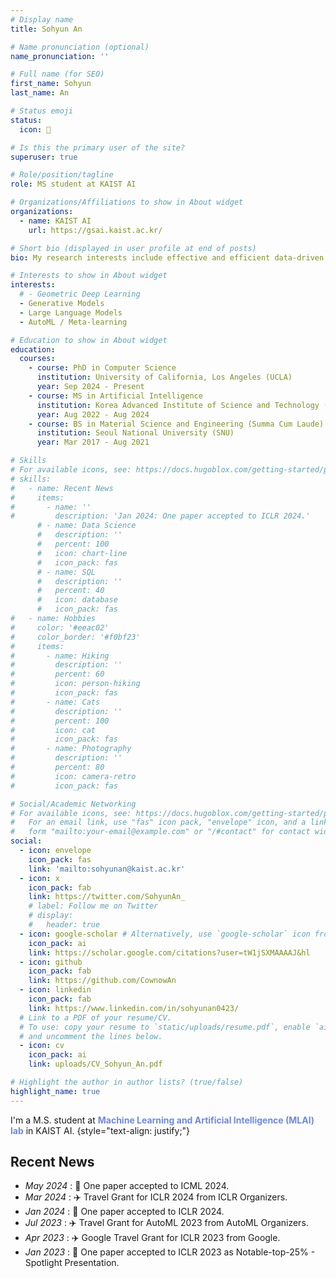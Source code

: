 ```yaml
---
# Display name
title: Sohyun An

# Name pronunciation (optional)
name_pronunciation: ''

# Full name (for SEO)
first_name: Sohyun
last_name: An

# Status emoji
status:
  icon: 🌊

# Is this the primary user of the site?
superuser: true

# Role/position/tagline
role: MS student at KAIST AI

# Organizations/Affiliations to show in About widget
organizations:
  - name: KAIST AI
    url: https://gsai.kaist.ac.kr/

# Short bio (displayed in user profile at end of posts)
bio: My research interests include effective and efficient data-driven search methods.

# Interests to show in About widget
interests:
  # - Geometric Deep Learning
  - Generative Models
  - Large Language Models
  - AutoML / Meta-learning

# Education to show in About widget
education:
  courses:
    - course: PhD in Computer Science
      institution: University of California, Los Angeles (UCLA)
      year: Sep 2024 - Present
    - course: MS in Artificial Intelligence
      institution: Korea Advanced Institute of Science and Technology (KAIST)
      year: Aug 2022 - Aug 2024
    - course: BS in Material Science and Engineering (Summa Cum Laude)
      institution: Seoul National University (SNU)
      year: Mar 2017 - Aug 2021

# Skills
# For available icons, see: https://docs.hugoblox.com/getting-started/page-builder/#icons
# skills:
#   - name: Recent News
#     items:
#       - name: ''
#         description: 'Jan 2024: One paper accepted to ICLR 2024.'
      # - name: Data Science
      #   description: ''
      #   percent: 100
      #   icon: chart-line
      #   icon_pack: fas
      # - name: SQL
      #   description: ''
      #   percent: 40
      #   icon: database
      #   icon_pack: fas
#   - name: Hobbies
#     color: '#eeac02'
#     color_border: '#f0bf23'
#     items:
#       - name: Hiking
#         description: ''
#         percent: 60
#         icon: person-hiking
#         icon_pack: fas
#       - name: Cats
#         description: ''
#         percent: 100
#         icon: cat
#         icon_pack: fas
#       - name: Photography
#         description: ''
#         percent: 80
#         icon: camera-retro
#         icon_pack: fas

# Social/Academic Networking
# For available icons, see: https://docs.hugoblox.com/getting-started/page-builder/#icons
#   For an email link, use "fas" icon pack, "envelope" icon, and a link in the
#   form "mailto:your-email@example.com" or "/#contact" for contact widget.
social:
  - icon: envelope
    icon_pack: fas
    link: 'mailto:sohyunan@kaist.ac.kr'
  - icon: x
    icon_pack: fab
    link: https://twitter.com/SohyunAn_
    # label: Follow me on Twitter
    # display:
    #   header: true
  - icon: google-scholar # Alternatively, use `google-scholar` icon from `ai` icon pack
    icon_pack: ai
    link: https://scholar.google.com/citations?user=tW1jSXMAAAAJ&hl
  - icon: github
    icon_pack: fab
    link: https://github.com/CownowAn
  - icon: linkedin
    icon_pack: fab
    link: https://www.linkedin.com/in/sohyunan0423/
  # Link to a PDF of your resume/CV.
  # To use: copy your resume to `static/uploads/resume.pdf`, enable `ai` icons in `params.yaml`,
  # and uncomment the lines below.
  - icon: cv
    icon_pack: ai
    link: uploads/CV_Sohyun_An.pdf

# Highlight the author in author lists? (true/false)
highlight_name: true
---
```


<!-- I am a second-year MS student in Machine Learning & Artificial Intelligence Lab, KAIST AI. I am supervised by Prof. Sung Ju Hwang. -->
I'm a M.S. student at <a href="https://www.mlai-kaist.com/" style="color: #7289da; text-decoration:none">**Machine Learning and Artificial Intelligence (MLAI) lab**</a> in KAIST AI.
{style="text-align: justify;"}

## Recent News
- *May 2024* : 🎉 One paper accepted to ICML 2024.
- *Mar 2024* : ✈️ Travel Grant for ICLR 2024 from ICLR Organizers.
- *Jan 2024* : 🎉 One paper accepted to ICLR 2024.
- *Jul 2023* : ✈️ Travel Grant for AutoML 2023 from AutoML Organizers.
- *Apr 2023* : ✈️ Google Travel Grant for ICLR 2023 from Google.
- *Jan 2023* : 🎉 One paper accepted to ICLR 2023 as Notable-top-25% - Spotlight Presentation.